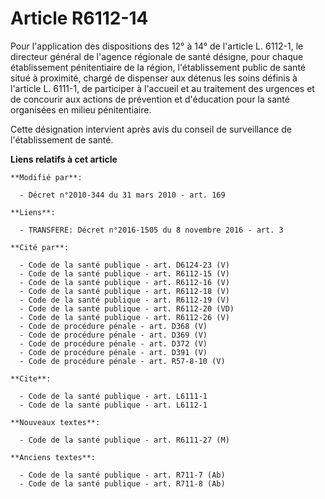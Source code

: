 # Article R6112-14

Pour l'application des dispositions des 12° à 14° de l'article L. 6112-1, le directeur général de l'agence régionale de santé
désigne, pour chaque établissement pénitentiaire de la région, l'établissement public de santé situé à proximité, chargé de
dispenser aux détenus les soins définis à l'article L. 6111-1, de participer à l'accueil et au traitement des urgences et de
concourir aux actions de prévention et d'éducation pour la santé organisées en milieu pénitentiaire. 

Cette désignation intervient après avis du conseil de surveillance de l'établissement de santé.

**Liens relatifs à cet article**

	**Modifié par**:

	  - Décret n°2010-344 du 31 mars 2010 - art. 169

	**Liens**:

	  - TRANSFERE: Décret n°2016-1505 du 8 novembre 2016 - art. 3

	**Cité par**:

	  - Code de la santé publique - art. D6124-23 (V)
	  - Code de la santé publique - art. R6112-15 (V)
	  - Code de la santé publique - art. R6112-16 (V)
	  - Code de la santé publique - art. R6112-18 (V)
	  - Code de la santé publique - art. R6112-19 (V)
	  - Code de la santé publique - art. R6112-20 (VD)
	  - Code de la santé publique - art. R6112-26 (V)
	  - Code de procédure pénale - art. D368 (V)
	  - Code de procédure pénale - art. D369 (V)
	  - Code de procédure pénale - art. D372 (V)
	  - Code de procédure pénale - art. D391 (V)
	  - Code de procédure pénale - art. R57-8-10 (V)

	**Cite**:

	  - Code de la santé publique - art. L6111-1
	  - Code de la santé publique - art. L6112-1

	**Nouveaux textes**:

	  - Code de la santé publique - art. R6111-27 (M)

	**Anciens textes**:

	  - Code de la santé publique - art. R711-7 (Ab)
	  - Code de la santé publique - art. R711-8 (Ab)
